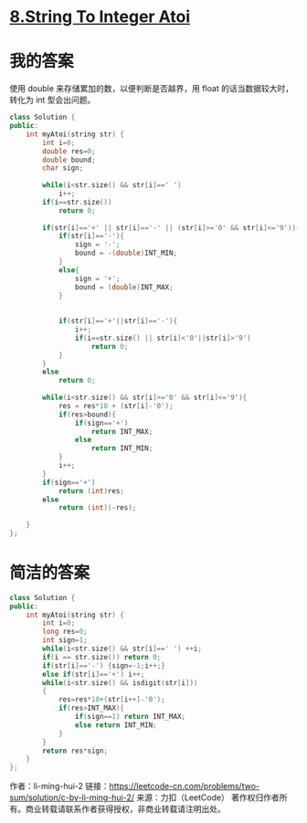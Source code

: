 # [8.String To Integer Atoi](https://leetcode-cn.com/problems/string-to-integer-atoi/)

# 我的答案
使用 double 来存储累加的数，以便判断是否越界，用 float 的话当数据较大时，转化为 int 型会出问题。

```c++
class Solution {
public:
    int myAtoi(string str) {
        int i=0;
        double res=0;
        double bound;
        char sign;
        
        while(i<str.size() && str[i]==' ')
            i++;
        if(i==str.size())
            return 0;
        
        if(str[i]=='+' || str[i]=='-' || (str[i]>='0' && str[i]<='9')){
            if(str[i]=='-'){
                sign = '-';
                bound = -(double)INT_MIN;
            }
            else{
                sign = '+';
                bound = (double)INT_MAX;
            }
                
            
            if(str[i]=='+'||str[i]=='-'){
                i++;
                if(i==str.size() || str[i]<'0'||str[i]>'9')
                    return 0;  
            }
        }
        else
            return 0;
            
        while(i<str.size() && str[i]>='0' && str[i]<='9'){
            res = res*10 + (str[i]-'0');
            if(res>bound){
                if(sign=='+')
                    return INT_MAX;
                else
                    return INT_MIN;
            }
            i++;
        }
        if(sign=='+')
            return (int)res;
        else
            return (int)(-res);
        
    }
};
```

# 简洁的答案
```c++
class Solution {
public:
    int myAtoi(string str) {
        int i=0;
        long res=0;
        int sign=1;
        while(i<str.size() && str[i]==' ') ++i;
        if(i == str.size()) return 0;
        if(str[i]=='-') {sign=-1;i++;}
        else if(str[i]=='+') i++;          
        while(i<str.size() && isdigit(str[i]))
        {
            res=res*10+(str[i++]-'0');
            if(res>INT_MAX){
                if(sign==1) return INT_MAX;
                else return INT_MIN;
            }
        }
        return res*sign;
    }
};
```
作者：li-ming-hui-2
链接：https://leetcode-cn.com/problems/two-sum/solution/c-by-li-ming-hui-2/
来源：力扣（LeetCode）
著作权归作者所有。商业转载请联系作者获得授权，非商业转载请注明出处。
